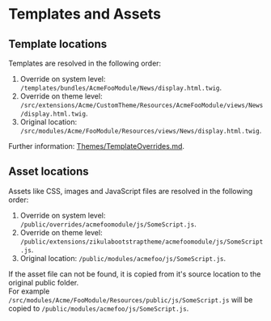 # Templates and Assets

## Template locations

Templates are resolved in the following order:

1. Override on system level: `/templates/bundles/AcmeFooModule/News/display.html.twig`.
2. Override on theme level: `/src/extensions/Acme/CustomTheme/Resources/AcmeFooModule/views/News/display.html.twig`.
3. Original location: `/src/modules/Acme/FooModule/Resources/views/News/display.html.twig`.

Further information: [Themes/TemplateOverrides.md](Themes/TemplateOverrides.md).

## Asset locations

Assets like CSS, images and JavaScript files are resolved in the following order:

1. Override on system level: `/public/overrides/acmefoomodule/js/SomeScript.js`.
2. Override on theme level: `/public/extensions/zikulabootstraptheme/acmefoomodule/js/SomeScript.js`.
3. Original location: `/public/modules/acmefoo/js/SomeScript.js`.

If the asset file can not be found, it is copied from it's source location to the original public folder.  
For example `/src/modules/Acme/FooModule/Resources/public/js/SomeScript.js` will be copied to `/public/modules/acmefoo/js/SomeScript.js`.
